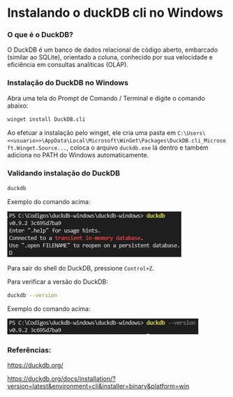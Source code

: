 # Instalando o duckDB cli no Windows

### O que é o DuckDB?

O DuckDB é um banco de dados relacional de código aberto, embarcado (similar ao SQLite), orientado a coluna, conhecido por sua velocidade e eficiência em consultas analíticas (OLAP). 

### Instalação do DuckDB no Windows

Abra uma tela do Prompt de Comando / Terminal e digite o comando abaixo:

``` bash copy
winget install DuckDB.cli
```

Ao efetuar a instalação pelo winget, ele cria uma pasta em `C:\Users\<<usuario>>\AppData\Local\Microsoft\WinGet\Packages\DuckDB.cli_Microsoft.Winget.Source...`, coloca o arquivo `duckdb.exe` lá dentro e também adiciona no PATH do Windows automaticamente.

### Validando instalação do DuckDB

``` bash copy
duckdb
```

Exemplo do comando acima:

![Alt text](img/img1.png)

Para sair do shell do DuckDB, pressione `Control+Z`.

Para verificar a versão do DuckDB:

``` bash copy
duckdb --version
```
Exemplo do comando acima:

![Alt text](img/img2.png)


### Referências:
https://duckdb.org/

https://duckdb.org/docs/installation/?version=latest&environment=cli&installer=binary&platform=win

